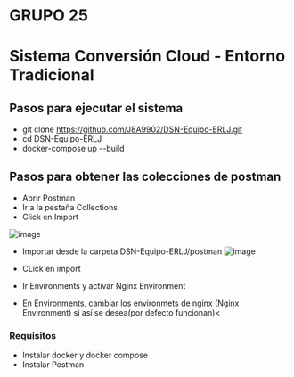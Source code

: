 # GRUPO 25
# Sistema Conversión Cloud - Entorno Tradicional


## Pasos para ejecutar el sistema
- git clone https://github.com/J8A9902/DSN-Equipo-ERLJ.git
- cd DSN-Equipo-ERLJ
- docker-compose up --build

## Pasos para obtener las colecciones de postman
- Abrir Postman
- Ir a la pestaña Collections
- Click en Import

![image](https://user-images.githubusercontent.com/98363516/197397742-65ae4aa5-1e99-4cec-a8a8-7794a08076a8.png)

- Importar desde la carpeta DSN-Equipo-ERLJ/postman
![image](https://user-images.githubusercontent.com/98363516/197397653-e6adf3b2-ea6f-4821-af34-d1fd2e725063.png)

- CLick en import
- Ir Environments y activar Nginx Environment
- En Environments, cambiar los environmets de nginx (Nginx Environment) si así se desea(por defecto funcionan)< 



### Requisitos
- Instalar docker y docker compose
- Instalar Postman
